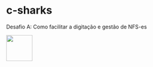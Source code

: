 # c-sharks
Desafio A: Como facilitar a digitação e gestão de NFS-es

<img width="70rem" src="[[https://drive.google.com/file/d/153TAOOpu0h2zeW_pQ5hfejkAuXlq224S/view?usp=share_link](https://ibb.co/DzrjX7R)](https://i.ibb.co/xXFrvM7/csharks-logo.jpg)" />
